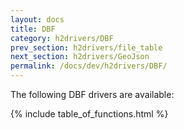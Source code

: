 ```yaml
---
layout: docs
title: DBF
category: h2drivers/DBF
prev_section: h2drivers/file_table
next_section: h2drivers/GeoJson
permalink: /docs/dev/h2drivers/DBF/
---
```


The following DBF drivers are available:

{% include table_of_functions.html %}

